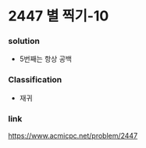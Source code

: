 # 2447 별 찍기-10

### solution
* 5번째는 항상 공백

### Classification
* 재귀

### link
https://www.acmicpc.net/problem/2447